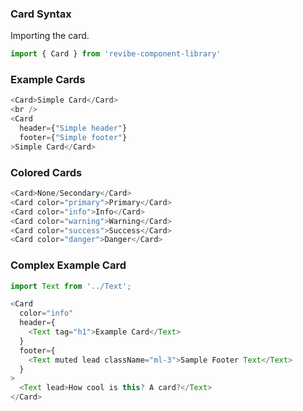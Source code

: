 ### Card Syntax

Importing the card.
```js static
import { Card } from 'revibe-component-library'
```

### Example Cards
```js padded
<Card>Simple Card</Card>
<br />
<Card
  header={"Simple header"}
  footer={"Simple footer"}
>Simple Card</Card>
```

### Colored Cards
```js padded
<Card>None/Secondary</Card>
<Card color="primary">Primary</Card>
<Card color="info">Info</Card>
<Card color="warning">Warning</Card>
<Card color="success">Success</Card>
<Card color="danger">Danger</Card>
```

### Complex Example Card
```js
import Text from '../Text';

<Card
  color="info"
  header={
    <Text tag="h1">Example Card</Text>
  }
  footer={
    <Text muted lead className="ml-3">Sample Footer Text</Text>
  }
>
  <Text lead>How cool is this? A card?</Text>
</Card>
```